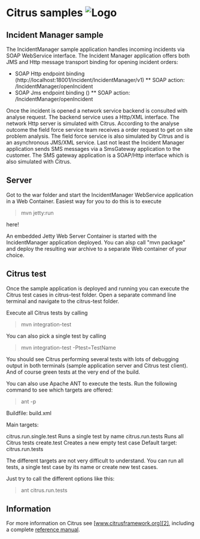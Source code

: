 Citrus samples ![Logo][1]
==============

Incident Manager sample
---------

The IncidentManager sample application handles incoming incidents via SOAP WebService interface. The Incident Manager application offers both JMS and Http message transport
binding for opening incident orders:

* SOAP Http endpoint binding (http://localhost:18001/incident/IncidentManager/v1)
** SOAP action: /IncidentManager/openIncident
* SOAP Jms endpoint binding ()
** SOAP action: /IncidentManager/openIncident

Once the incident is opened a network service backend is consulted with analyse request. The backend service uses a Http/XML interface. The network Http server is simulated with Citrus.
According to the analyse outcome the field force service team receives a order request to get on site problem analysis. The field force service is also simulated by Citrus and is an asynchronous JMS/XML service.
Last not least the Incident Manager application sends SMS messages via a SmsGateway application to the customer. The SMS gateway application is a SOAP/Http interface which is also simulated with Citrus.

Server
---------

Got to the war folder and start the IncidentManager WebService application in a Web Container. Easiest
way for you to do this is to execute

> mvn jetty:run

here!

An embedded Jetty Web Server Container is started with the IncidentManager application deployed. You can
alsp call "mvn package" and deploy the resulting war archive to a separate Web container of your choice.

Citrus test
---------

Once the sample application is deployed and running you can execute the Citrus test cases in citrus-test folder.
Open a separate command line terminal and navigate to the citrus-test folder.

Execute all Citrus tests by calling

> mvn integration-test

You can also pick a single test by calling

> mvn integration-test -Ptest=TestName

You should see Citrus performing several tests with lots of debugging output in both terminals (sample application server
and Citrus test client). And of course green tests at the very end of the build.

You can also use Apache ANT to execute the tests. Run the following command to see which targets are offered:

> ant -p

Buildfile: build.xml

Main targets:

citrus.run.single.test  Runs a single test by name
citrus.run.tests        Runs all Citrus tests
create.test             Creates a new empty test case
Default target: citrus.run.tests

The different targets are not very difficult to understand. You can run all tests, a single test case by its name or create
new test cases.

Just try to call the different options like this:

> ant citrus.run.tests

Information
---------

For more information on Citrus see [www.citrusframework.org][2], including
a complete [reference manual][3].

 [1]: http://www.citrusframework.org/images/brand_logo.png "Citrus"
 [2]: http://www.citrusframework.org
 [3]: http://www.citrusframework.org/reference/html/